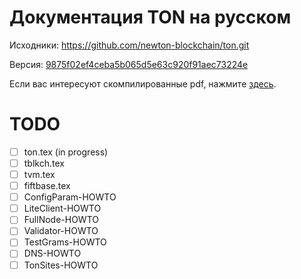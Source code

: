 # Документация TON на русском 
Исходники: https://github.com/newton-blockchain/ton.git

Версия: [9875f02ef4ceba5b065d5e63c920f91aec73224e](https://github.com/newton-blockchain/ton/commit/9875f02ef4ceba5b065d5e63c920f91aec73224e)

Если вас интересуют скомпилированные pdf, нажмите [здесь](https://www.overleaf.com/read/gpqvsytmtcqn).

# TODO
- [ ] ton.tex (in progress)
- [ ] tblkch.tex
- [ ] tvm.tex
- [ ] fiftbase.tex
- [ ] ConfigParam-HOWTO
- [ ] LiteClient-HOWTO
- [ ] FullNode-HOWTO
- [ ] Validator-HOWTO
- [ ] TestGrams-HOWTO
- [ ] DNS-HOWTO
- [ ] TonSites-HOWTO
